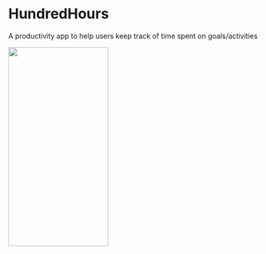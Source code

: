# HundredHours

A productivity app to help users keep track of time spent on goals/activities


<img src="https://user-images.githubusercontent.com/42627387/70857469-ca414880-1ea3-11ea-985a-a9afcdd53308.png" width="200" height="400">
